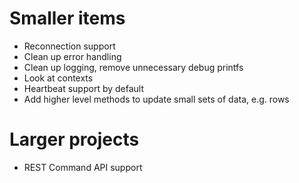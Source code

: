 # Smaller items

* Reconnection support
* Clean up error handling
* Clean up logging, remove unnecessary debug printfs 
* Look at contexts
* Heartbeat support by default
* Add higher level methods to update small sets of data, e.g. rows

# Larger projects

* REST Command API support
